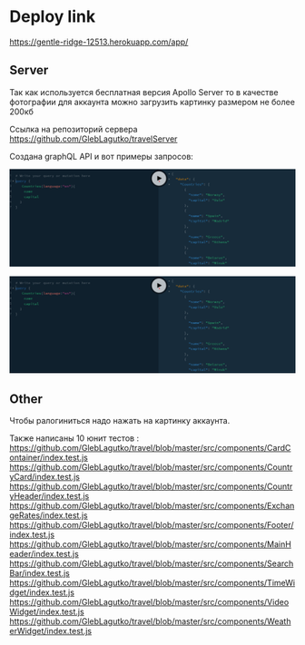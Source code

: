 # Deploy link

https://gentle-ridge-12513.herokuapp.com/app/

## Server

Так как используется бесплатная версия Apollo Server то в качестве фотографии для аккаунта можно загрузить картинку размером не более 200кб

Cсылка на репозиторий сервера https://github.com/GlebLagutko/travelServer

Создана graphQL API и вот примеры запросов:

![image](./assets/images/read/first.png)


![image](./assets/images/read/first.png)

## Other

Чтобы ралогиниться надо нажать на картинку аккаунта.

Также написаны 10 юнит тестов : 
https://github.com/GlebLagutko/travel/blob/master/src/components/CardContainer/index.test.js
https://github.com/GlebLagutko/travel/blob/master/src/components/CountryCard/index.test.js
https://github.com/GlebLagutko/travel/blob/master/src/components/CountryHeader/index.test.js
https://github.com/GlebLagutko/travel/blob/master/src/components/ExchangeRates/index.test.js
https://github.com/GlebLagutko/travel/blob/master/src/components/Footer/index.test.js
https://github.com/GlebLagutko/travel/blob/master/src/components/MainHeader/index.test.js
https://github.com/GlebLagutko/travel/blob/master/src/components/SearchBar/index.test.js
https://github.com/GlebLagutko/travel/blob/master/src/components/TimeWidget/index.test.js
https://github.com/GlebLagutko/travel/blob/master/src/components/VideoWidget/index.test.js
https://github.com/GlebLagutko/travel/blob/master/src/components/WeatherWidget/index.test.js
